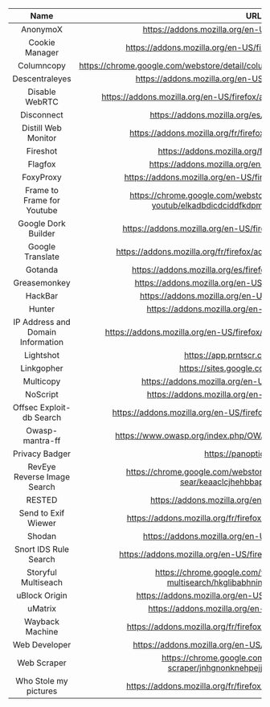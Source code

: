 | Name | URLs | 
|:---:|:---:|
| AnonymoX | https://addons.mozilla.org/en-US/firefox/addon/anonymox/ |
| Cookie Manager | https://addons.mozilla.org/en-US/firefox/addon/a-cookie-manager/ |
| Columncopy| https://chrome.google.com/webstore/detail/columncopy/lapbbfoohlcmlbdaakldmmallcbcbpjb |
| Descentraleyes | https://addons.mozilla.org/en-US/firefox/addon/decentraleyes/ |
| Disable WebRTC | https://addons.mozilla.org/en-US/firefox/addon/happy-bonobo-disable-webrtc/ | 
| Disconnect | https://addons.mozilla.org/es/firefox/addon/disconnect/ |
| Distill Web Monitor | https://addons.mozilla.org/fr/firefox/addon/distill-web-monitor-ff/ |
| Fireshot| https://addons.mozilla.org/fr/firefox/addon/fireshot/ |
| Flagfox | https://addons.mozilla.org/en-US/firefox/addon/flagfox/ |
| FoxyProxy | https://addons.mozilla.org/en-US/firefox/addon/foxyproxy-standard/ |
| Frame to Frame for Youtube | https://chrome.google.com/webstore/detail/frame-by-frame-for-youtub/elkadbdicdciddfkdpmaolomehalghio?hl=en-GB |
| Google Dork Builder | https://addons.mozilla.org/en-US/firefox/addon/google-dork-builder/ |
| Google Translate | https://addons.mozilla.org/fr/firefox/addon/google-translator-for-firefox/ |
| Gotanda | https://addons.mozilla.org/es/firefox/addon/gotanda/?src=search |
| Greasemonkey | https://addons.mozilla.org/en-US/firefox/addon/greasemonkey/ |
| HackBar | https://addons.mozilla.org/en-US/firefox/addon/hackbartool/ | 
| Hunter | https://addons.mozilla.org/en-US/firefox/addon/hunterio/ |
| IP Address and Domain Information | https://addons.mozilla.org/en-US/firefox/addon/ip-address-and-domain-info/ |
| Lightshot | https://app.prntscr.com/en/index.html |
| Linkgopher | https://sites.google.com/site/linkgopher/ |
| Multicopy | https://addons.mozilla.org/en-US/firefox/addon/multi-copy/ |
| NoScript | https://addons.mozilla.org/en-US/firefox/addon/noscript/ | 
| Offsec Exploit-db Search | https://addons.mozilla.org/en-US/firefox/addon/offsec-exploit-db-search/ |
| Owasp-mantra-ff | https://www.owasp.org/index.php/OWASP_Mantra_-_Security_Framework | 
| Privacy Badger | https://panopticlick.eff.org/ |
| RevEye Reverse Image Search | https://chrome.google.com/webstore/detail/reveye-reverse-image-sear/keaaclcjhehbbapnphnmpiklalfhelgf |
| RESTED | https://addons.mozilla.org/en-US/firefox/addon/rested/ |
| Send to Exif Wiewer | https://addons.mozilla.org/fr/firefox/addon/wayback-machine_new/ |
| Shodan | https://addons.mozilla.org/en-US/firefox/addon/shodan_io/ |
| Snort IDS Rule Search | https://addons.mozilla.org/en-US/firefox/addon/snort-ids-rule-search/ |
| Storyful Multiseach | https://chrome.google.com/webstore/detail/storyful-multisearch/hkglibabhninbjmaccpajiakojeacnaf |
| uBlock Origin | https://addons.mozilla.org/en-US/firefox/addon/ublock-origin/ |
| uMatrix | https://addons.mozilla.org/en-US/firefox/addon/umatrix/ |
| Wayback Machine | https://addons.mozilla.org/fr/firefox/addon/wayback-machine_new/ |
| Web Developer | https://addons.mozilla.org/en-US/firefox/addon/web-developer/ |
| Web Scraper | https://chrome.google.com/webstore/detail/web-scraper/jnhgnonknehpejjnehehllkliplmbmhn?hl |
| Who Stole my pictures | https://addons.mozilla.org/fr/firefox/addon/who-stole-my-pictures/ |
